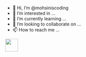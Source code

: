 - 👋 Hi, I’m @mohsiniscoding
- 👀 I’m interested in ...
- 🌱 I’m currently learning ...
- 💞️ I’m looking to collaborate on ...
- 📫 How to reach me ...

<!---
mohsiniscoding/mohsiniscoding is a ✨ special ✨ repository because its `README.md` (this file) appears on your GitHub profile.
You can click the Preview link to take a look at your changes.
--->

<a href="https://www.buymeacoffee.com/mohsinraza">
  <img height='40' src="https://raw.githubusercontent.com/appcraftstudio/buymeacoffee/master/Images/snapshot-bmc-button.png">
</a>
